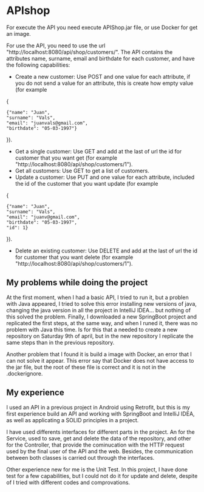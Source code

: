 # APIshop

For execute the API you need execute APIShop.jar file, or use Docker for get an image.

For use the API, you need to use the url "http://localhost:8080/api/shop/customers/". The API contains the attributes name, surname, email and birthdate for each customer, and have the following capabilities:

* Create a new customer: Use POST and one value for each attribute, if you do not send a value for an attribute, this is create how empty value (for example 

{

    {"name": "Juan",
    "surname": "Vals",
    "email": "juanvals@gmail.com",
    "birthdate": "05-03-1997"}

}).

* Get a single customer: Use GET and add at the last of url the id for customer that you want get (for example "http://localhost:8080/api/shop/customers/1").
* Get all customers: Use GET to get a list of customers.
* Update a customer: Use PUT and one value for each attribute, included the id of the customer that you want update (for example 

{
    
    {"name": "Juan",
    "surname": "Vals",
    "email": "juanv@gmail.com",
    "birthdate": "05-03-1997",
    "id": 1}

}).


* Delete an existing customer: Use DELETE and add at the last of url the id for customer that you want delete (for example "http://localhost:8080/api/shop/customers/1").

## My problems while doing the project

At the first moment, when I had a basic API, I tried to run it, but a problen with Java appeared, I tried to solve this error installing new versions of java, changing the java version in all the project in IntelliJ IDEA... but nothing of this solved the problem. Finally, I downloaded a new SpringBoot project and replicated the first steps, at the same way, and when I runed it, there was no problem with Java this time. Is for this that a needed to create a new repository on Saturday 9th of april, but in the new repository I replicate the same steps than in the previous repository.

Another problem that I found it is build a image with Docker, an error that I can not solve it appear. This error say that Docker does not have access to the jar file, but the root of these file is correct and it is not in the .dockerignore.

## My experience

I used an API in a previous project in Android using Retrofit, but this is my first experience build an API and working with SpringBoot and IntelliJ IDEA, as well as applicating a SOLID principles in a project.

I have used differents interfaces for different parts in the project. An for the Service, used to save, get and delete the data of the repository, and other for the Controller, that provide the cominucation with the HTTP request used by the final user of the API and the web. Besides, the communication between both classes is carried out through the interfaces.

Other experience new for me is the Unit Test. In this project, I have done test for a few capabilities, but I could not do it for update and delete, despite of I tried with different codes and comprovations.

